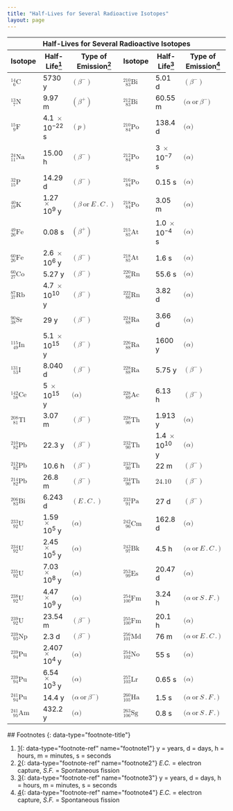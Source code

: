 ```yaml
---
title: "Half-Lives for Several Radioactive Isotopes"
layout: page
---
```



<table summary="This table has three columns. The columns are labeled, &#x201C;Isotope,&#x201D; &#x201C;Half-Life,&#x201D; and &#x201C;Type of Emission.&#x201D; The first isotope listed is C with left subscript 6 and left superscript 14. It has a half-life of  5,730 years and a beta superscript negative sign type of emission. The next is N with left subscript 7, left superscript 13. It has a half-life of 9.97 minutes and a beta superscript plus sign type of emission. The next is F with left subscript 9, left superscript 15. It has a half-life of 4.1 times ten superscript negative 22 seconds and a p type of emission. The next is N a with left subscript 11, left superscript 24. It has a half-life of 15.00 hours and a beta superscript negative sign type of emission. The next is P with left subscript 15, left superscript 32. It has a half-life of 14.29 days and a beta superscript negative sign type of emission. The next is K with left subscript 19, left superscript 40. It has a half-life of 1.27 times ten superscript 9 years and a beta or electron capture type of emission. The next is F e with left subscript 26, left superscript 49. It has a half-life of 0.08 seconds and a beta superscript positive sign type of emission. The next is F e with left subscript 26, left superscript 60. It has a half-life of 2.6 time ten superscript 6 years and a beta superscript negative sign type of emission. The next is C o with left subscript 27, left superscript 60. It has a half-life of 5.27 years and a beta superscript negative sign type of emission. The next is R b with left subscript 37, left superscript 87. It has a half-life of 4.7 times ten superscript 10 years and a beta superscript negative sign type of emission. The next is S r with left subscript 38, left superscript 90. It has a half-life of 29 years and a beta superscript negative sign type of emission. The next is I n with left subscript 49, left superscript 115. It has a half-life of 5.1 times ten superscript fifteen years and a beta superscript negative sign type of emission. The next is I with left subscript 53, left superscript 131. It has a half-life of 8.040 days and a beta superscript negative sign type of emission. The next is C e with left subscript 58, left superscript 142. It has a half-life of 5 times ten superscript 15 years and an emission type of alpha. The next is T l with left subscript 81, left superscript 208. It has a half-life of 3.07 minutes and a beta superscript negative sign type of emission. The next is P b with left subscript 82, left superscript 210. It has a half-life of 22.3 years and a beta superscript negative sign type of emission. The next is P b with left subscript 82, left superscript 212. It has a half-life of 10.6 hours and a beta superscript negative sign type of emission. The next is P b left subscript 82, left superscript 214. It has a half-life of 26.8 minutes and a beta superscript negative sign type of emission. The next is B i with left subscript 83, left superscript 206. It has a half-life of 6.243 days and an electron capture type of emission. The next is U with left subscript 92, left superscript 233. It has a half-life of 1.59 times ten superscript 5 years and an alpha type of emission. The next is U with left subscript 92, left superscript 234. It has a half-life of 2.45 times ten superscript 5 years and an alpha type of emission. The next is U with left subscript 92, left superscript 235. It has a half-life of 7.03 times ten superscript 8 and an alpha type of emission. The next is U with left subscript 92, left superscript 238. It has a half-life of 4.47  times ten superscript 9 years and an alpha type of emission. the next is U with left subscript 92, left superscript 239. It has a half-life of 23.54 minutes and a beta superscript minus sign type of emission. The next is N p with left subscript 93, left superscript 239. It has a half-life of 2.3 days and a beta superscript negative sign type of emission. The next is P u with left subscript 94, left superscript 239. It has a half-life of 2.407 times ten superscript 4 years and an alpha type of emission. The next is P u with left subscript 94, left superscript 240. It has a half-life of 6.54 times ten superscript 3 years and an alpha type of emission. The next is P u with left subscript 94, left superscript 241. It has a half-life of 14.4 years and an alpha or beta superscript negative sign type of emission. The next is A m with left subscript 95, left superscript 241. It has a half-life of 432.2 years and an alpha type of emission. The next is B i with left subscript 83, left superscript 210. It has a half-life of 5.01 days and a beta superscript negative sign type of emission. The next is B i with left subscript 83, left superscript 212. It has a half-life of 60.55 minutes and an alpha or beta superscript negative sign type of emission. The next is P o with left subscript 84, left superscript 210. It has a half-life of 138.4 days and an alpha type of emission. The next is P o with left subscript 84, left superscript 212. It has a half-life of 3 times ten superscript negative seven seconds and an alpha type of emission. The next is P o with left subscript 84, left superscript 216. It has a half-life of 0.15 seconds and an alpha type of emission. The next is P o left subscript 84, left superscript 218. It has a half-life of 3.05 minutes and an alpha type of emission. The next is A t with a left subscript of 85, left superscript 215. It has a half-life of 1.0 times ten superscript negative four seconds and an alpha type of emission. The next is A t with left subscript 85, left superscript 218. It has a half-life of 1.6 seconds and an alpha type of emission. The next is R n with left subscript 86, left superscript 220. It has a half-life of 55.6 seconds and an alpha type of emission. The next is R n with left subscript 86, left superscript 222. It has a half-life of 3.82 days and an alpha type of emission. The next is R a with left subscript 88, left superscript 224. It has a half-life of 3.66 days and an alpha type of emission. The next is R a with left subscript 88, left superscript 226. It has a half-life of 1600 years and an alpha type of emission. The next is R a with left subscript 88, left superscript 228. It has a half-life of 5.75 years and a beta superscript negative sign type of emission. The next is A c with left subscript 89, left superscript 228. It has a half-life of 6.13 hours and a beta superscript negative sign type of emission. The next is T h with left subscript 90, left superscript 228. It has a half-life of 1.913 years and an alpha type of emission. The next is T h with left subscript 90, left superscript 232. It has a half-life of 1.4 times ten superscript 10 years and an alpha type of emission. The next is T h with left subscript 90, left superscript 233. It has a half-life of 22 minutes and a beta superscript negative sign type of emission. The next is T h left subscript 90, left superscript 234. It has a half-life of 24.10 days and a beta superscript negative sign type of emission. The next is P a with left subscript 91, left superscript 233. It has a half-life of 27 days and a beta superscript negative sign type of emission. The next is C m with left subscript 96, left superscript 242. It has a half-life of 162.8 days and an alpha type of emission. The next is B k with left subscript 97, left superscript 243. It has a half-life of 4.5 hours and an alpha or electron capture type of emission. The next is E s with left subscript 99, left superscript 253. It has a half-life of 20.47 days and an alpha type of emission. The next is F m with left subscript 100, left superscript 254. It has a half-life of 3.24 hours and an alpha or spontaneous fission type of emission. The next is F m with left subscript 100, left superscript 255. It has a half-life of 20.1 hours and an alpha type of emission. The next is M d with left subscript 101, left superscript 256. It has a half-life of 76 minutes and an alpha or electron capture type of emission. The next is N o with left subscript 102, left superscript 254. It has a half-life of 55 seconds and an alpha type of emission. The next is L r with left subscript 103, left superscript 257. It has a half-life of 0.65 seconds and an alpha type of emission. The next is H a with left subscript 105, left superscript 260. It has a half-life of 1.5 seconds and an alpha or spontaneous fission type of emission. The last is S g with left subscript 106, left superscript 263. It has a half-life of 0.8 seconds and an alpha or spontaneous fission type of emission." class="span-all"><thead>
<tr valign="middle">
<th colspan="6" data-align="center">Half-Lives for Several Radioactive Isotopes</th>
</tr>
<tr valign="middle">
<th data-align="left">Isotope</th>
<th data-align="left">Half-Life<a data-type="footnote-number" name="footnote-ref1" href="#footnote1"><sup>1</sup></a></th>
<th data-align="left">Type of Emission<a data-type="footnote-number" name="footnote-ref2" href="#footnote2"><sup>2</sup></a></th>
<th data-align="left">Isotope</th>
<th data-align="left">Half-Life<a data-type="footnote-number" name="footnote-ref3" href="#footnote3"><sup>3</sup></a></th>
<th data-align="left">Type of Emission<a data-type="footnote-number" name="footnote-ref4" href="#footnote4"><sup>4</sup></a></th>
</tr>
</thead><tbody>
<tr valign="middle">
<td data-align="left"><math xmlns="http://www.w3.org/1998/Math/MathML"><msubsup><mrow /><mrow><mspace width="0.5em" /><mn>6</mn></mrow><mn>14</mn></msubsup><mtext>C</mtext></math></td>
<td data-align="left">5730 y</td>
<td data-align="left"><math xmlns="http://www.w3.org/1998/Math/MathML"><mrow><mo>(</mo><msup><mi>β</mi><mtext>−</mtext></msup><mo>)</mo></mrow></math></td>
<td data-align="left"><math xmlns="http://www.w3.org/1998/Math/MathML"><msubsup><mrow /><mrow><mspace width="0.5em" /><mn>83</mn></mrow><mn>210</mn></msubsup><mtext>Bi</mtext></math></td>
<td data-align="left">5.01 d</td>
<td data-align="left"><math xmlns="http://www.w3.org/1998/Math/MathML"><mrow><mo>(</mo><msup><mi>β</mi><mtext>−</mtext></msup><mo>)</mo></mrow></math></td>
</tr>
<tr valign="middle">
<td data-align="left"><math xmlns="http://www.w3.org/1998/Math/MathML"><msubsup><mrow /><mrow><mspace width="0.5em" /><mn>7</mn></mrow><mn>13</mn></msubsup><mtext>N</mtext></math></td>
<td data-align="left">9.97 m</td>
<td data-align="left"><math xmlns="http://www.w3.org/1998/Math/MathML"><mrow><mo>(</mo><msup><mi>β</mi><mtext>+</mtext></msup><mo>)</mo></mrow></math></td>
<td data-align="left"><math xmlns="http://www.w3.org/1998/Math/MathML"><msubsup><mrow /><mrow><mspace width="0.5em" /><mn>83</mn></mrow><mn>212</mn></msubsup><mtext>Bi</mtext></math></td>
<td data-align="left">60.55 m</td>
<td data-align="left"><math xmlns="http://www.w3.org/1998/Math/MathML"><mrow><mo stretchy="false">(</mo><mi>α</mi><mspace width="0.2em" /><mtext>or</mtext><mspace width="0.2em" /><msup><mi>β</mi><mtext>−</mtext></msup><mo stretchy="false">)</mo></mrow></math></td>
</tr>
<tr valign="middle">
<td data-align="left"><math xmlns="http://www.w3.org/1998/Math/MathML"><msubsup><mrow /><mrow><mspace width="0.5em" /><mn>9</mn></mrow><mn>15</mn></msubsup><mtext>F</mtext></math></td>
<td data-align="left">4.1 <math xmlns="http://www.w3.org/1998/Math/MathML"><mo>×</mo></math> 10<sup>−22</sup> s</td>
<td data-align="left"><math xmlns="http://www.w3.org/1998/Math/MathML"><mrow><mrow><mo>(</mo><mi>p</mi><mo>)</mo></mrow></mrow></math></td>
<td data-align="left"><math xmlns="http://www.w3.org/1998/Math/MathML"><msubsup><mrow /><mrow><mspace width="0.5em" /><mn>84</mn></mrow><mn>210</mn></msubsup><mtext>Po</mtext></math></td>
<td data-align="left">138.4 d</td>
<td data-align="left"><math xmlns="http://www.w3.org/1998/Math/MathML"><mrow><mo stretchy="false">(</mo><mi>α</mi><mo stretchy="false">)</mo></mrow></math></td>
</tr>
<tr valign="middle">
<td data-align="left"><math xmlns="http://www.w3.org/1998/Math/MathML"><msubsup><mrow /><mn>11</mn><mn>24</mn></msubsup><mtext>Na</mtext></math></td>
<td data-align="left">15.00 h</td>
<td data-align="left"><math xmlns="http://www.w3.org/1998/Math/MathML"><mrow><mo>(</mo><msup><mi>β</mi><mtext>−</mtext></msup><mo>)</mo></mrow></math></td>
<td data-align="left"><math xmlns="http://www.w3.org/1998/Math/MathML"><msubsup><mrow /><mrow><mspace width="0.5em" /><mn>84</mn></mrow><mn>212</mn></msubsup><mtext>Po</mtext></math></td>
<td data-align="left">3 <math xmlns="http://www.w3.org/1998/Math/MathML"><mo>×</mo></math> 10<sup>−7</sup> s</td>
<td data-align="left"><math xmlns="http://www.w3.org/1998/Math/MathML"><mrow><mo stretchy="false">(</mo><mi>α</mi><mo stretchy="false">)</mo></mrow></math></td>
</tr>
<tr valign="middle">
<td data-align="left"><math xmlns="http://www.w3.org/1998/Math/MathML"><msubsup><mrow /><mn>15</mn><mn>32</mn></msubsup><mtext>P</mtext></math></td>
<td data-align="left">14.29 d</td>
<td data-align="left"><math xmlns="http://www.w3.org/1998/Math/MathML"><mrow><mo>(</mo><msup><mi>β</mi><mtext>−</mtext></msup><mo>)</mo></mrow></math></td>
<td data-align="left"><math xmlns="http://www.w3.org/1998/Math/MathML"><msubsup><mrow /><mrow><mspace width="0.5em" /><mn>84</mn></mrow><mn>216</mn></msubsup><mtext>Po</mtext></math></td>
<td data-align="left">0.15 s</td>
<td data-align="left"><math xmlns="http://www.w3.org/1998/Math/MathML"><mrow><mo stretchy="false">(</mo><mi>α</mi><mo stretchy="false">)</mo></mrow></math></td>
</tr>
<tr valign="middle">
<td data-align="left"><math xmlns="http://www.w3.org/1998/Math/MathML"><msubsup><mrow /><mn>19</mn><mn>40</mn></msubsup><mtext>K</mtext></math></td>
<td data-align="left">1.27 <math xmlns="http://www.w3.org/1998/Math/MathML"><mo>×</mo></math> 10<sup>9</sup> y</td>
<td data-align="left"><math xmlns="http://www.w3.org/1998/Math/MathML"><mrow><mrow><mo>(</mo><mrow><mi>β</mi><mspace width="0.2em" /><mtext>or</mtext><mspace width="0.2em" /><mi>E</mi><mo>.</mo><mi>C</mi><mo>.</mo></mrow><mo>)</mo></mrow></mrow></math></td>
<td data-align="left"><math xmlns="http://www.w3.org/1998/Math/MathML"><msubsup><mrow /><mrow><mspace width="0.5em" /><mn>84</mn></mrow><mn>218</mn></msubsup><mtext>Po</mtext></math></td>
<td data-align="left">3.05 m</td>
<td data-align="left"><math xmlns="http://www.w3.org/1998/Math/MathML"><mrow><mo stretchy="false">(</mo><mi>α</mi><mo stretchy="false">)</mo></mrow></math></td>
</tr>
<tr valign="middle">
<td data-align="left"><math xmlns="http://www.w3.org/1998/Math/MathML"><msubsup><mrow /><mn>26</mn><mn>49</mn></msubsup><mtext>Fe</mtext></math></td>
<td data-align="left">0.08 s</td>
<td data-align="left"><math xmlns="http://www.w3.org/1998/Math/MathML"><mrow><mo>(</mo><msup><mi>β</mi><mtext>+</mtext></msup><mo>)</mo></mrow></math></td>
<td data-align="left"><math xmlns="http://www.w3.org/1998/Math/MathML"><msubsup><mrow /><mrow><mspace width="0.5em" /><mn>85</mn></mrow><mn>215</mn></msubsup><mtext>At</mtext></math></td>
<td data-align="left">1.0 <math xmlns="http://www.w3.org/1998/Math/MathML"><mo>×</mo></math> 10<sup>−4</sup> s</td>
<td data-align="left"><math xmlns="http://www.w3.org/1998/Math/MathML"><mrow><mo stretchy="false">(</mo><mi>α</mi><mo stretchy="false">)</mo></mrow></math></td>
</tr>
<tr valign="middle">
<td data-align="left"><math xmlns="http://www.w3.org/1998/Math/MathML"><msubsup><mrow /><mn>26</mn><mn>60</mn></msubsup><mtext>Fe</mtext></math></td>
<td data-align="left">2.6 <math xmlns="http://www.w3.org/1998/Math/MathML"><mo>×</mo></math> 10<sup>6</sup> y</td>
<td data-align="left"><math xmlns="http://www.w3.org/1998/Math/MathML"><mrow><mo>(</mo><msup><mi>β</mi><mtext>−</mtext></msup><mo>)</mo></mrow></math></td>
<td data-align="left"><math xmlns="http://www.w3.org/1998/Math/MathML"><msubsup><mrow /><mrow><mspace width="0.5em" /><mn>85</mn></mrow><mn>218</mn></msubsup><mtext>At</mtext></math></td>
<td data-align="left">1.6 s</td>
<td data-align="left"><math xmlns="http://www.w3.org/1998/Math/MathML"><mrow><mo stretchy="false">(</mo><mi>α</mi><mo stretchy="false">)</mo></mrow></math></td>
</tr>
<tr valign="middle">
<td data-align="left"><math xmlns="http://www.w3.org/1998/Math/MathML"><msubsup><mrow /><mn>27</mn><mn>60</mn></msubsup><mtext>Co</mtext></math></td>
<td data-align="left">5.27 y</td>
<td data-align="left"><math xmlns="http://www.w3.org/1998/Math/MathML"><mrow><mo>(</mo><msup><mi>β</mi><mtext>−</mtext></msup><mo>)</mo></mrow></math></td>
<td data-align="left"><math xmlns="http://www.w3.org/1998/Math/MathML"><msubsup><mrow /><mrow><mspace width="0.5em" /><mn>86</mn></mrow><mn>220</mn></msubsup><mtext>Rn</mtext></math></td>
<td data-align="left">55.6 s</td>
<td data-align="left"><math xmlns="http://www.w3.org/1998/Math/MathML"><mrow><mo stretchy="false">(</mo><mi>α</mi><mo stretchy="false">)</mo></mrow></math></td>
</tr>
<tr valign="middle">
<td data-align="left"><math xmlns="http://www.w3.org/1998/Math/MathML"><msubsup><mrow /><mn>37</mn><mn>87</mn></msubsup><mtext>Rb</mtext></math></td>
<td data-align="left">4.7 <math xmlns="http://www.w3.org/1998/Math/MathML"><mo>×</mo></math> 10<sup>10</sup> y</td>
<td data-align="left"><math xmlns="http://www.w3.org/1998/Math/MathML"><mrow><mo>(</mo><msup><mi>β</mi><mtext>−</mtext></msup><mo>)</mo></mrow></math></td>
<td data-align="left"><math xmlns="http://www.w3.org/1998/Math/MathML"><msubsup><mrow /><mrow><mspace width="0.5em" /><mn>86</mn></mrow><mn>222</mn></msubsup><mtext>Rn</mtext></math></td>
<td data-align="left">3.82 d</td>
<td data-align="left"><math xmlns="http://www.w3.org/1998/Math/MathML"><mrow><mo stretchy="false">(</mo><mi>α</mi><mo stretchy="false">)</mo></mrow></math></td>
</tr>
<tr valign="middle">
<td data-align="left"><math xmlns="http://www.w3.org/1998/Math/MathML"><msubsup><mrow /><mn>38</mn><mn>90</mn></msubsup><mtext>Sr</mtext></math></td>
<td data-align="left">29 y</td>
<td data-align="left"><math xmlns="http://www.w3.org/1998/Math/MathML"><mrow><mo>(</mo><msup><mi>β</mi><mtext>−</mtext></msup><mo>)</mo></mrow></math></td>
<td data-align="left"><math xmlns="http://www.w3.org/1998/Math/MathML"><msubsup><mrow /><mrow><mspace width="0.5em" /><mn>88</mn></mrow><mn>224</mn></msubsup><mtext>Ra</mtext></math></td>
<td data-align="left">3.66 d</td>
<td data-align="left"><math xmlns="http://www.w3.org/1998/Math/MathML"><mrow><mo stretchy="false">(</mo><mi>α</mi><mo stretchy="false">)</mo></mrow></math></td>
</tr>
<tr valign="middle">
<td data-align="left"><math xmlns="http://www.w3.org/1998/Math/MathML"><msubsup><mrow /><mrow><mspace width="0.5em" /><mn>49</mn></mrow><mn>115</mn></msubsup><mtext>In</mtext></math></td>
<td data-align="left">5.1 <math xmlns="http://www.w3.org/1998/Math/MathML"><mo>×</mo></math> 10<sup>15</sup> y</td>
<td data-align="left"><math xmlns="http://www.w3.org/1998/Math/MathML"><mrow><mo>(</mo><msup><mi>β</mi><mtext>−</mtext></msup><mo>)</mo></mrow></math></td>
<td data-align="left"><math xmlns="http://www.w3.org/1998/Math/MathML"><msubsup><mrow /><mrow><mspace width="0.5em" /><mn>88</mn></mrow><mn>226</mn></msubsup><mtext>Ra</mtext></math></td>
<td data-align="left">1600 y</td>
<td data-align="left"><math xmlns="http://www.w3.org/1998/Math/MathML"><mrow><mo stretchy="false">(</mo><mi>α</mi><mo stretchy="false">)</mo></mrow></math></td>
</tr>
<tr valign="middle">
<td data-align="left"><math xmlns="http://www.w3.org/1998/Math/MathML"><msubsup><mrow /><mrow><mspace width="0.5em" /><mn>53</mn></mrow><mn>131</mn></msubsup><mtext>I</mtext></math></td>
<td data-align="left">8.040 d</td>
<td data-align="left"><math xmlns="http://www.w3.org/1998/Math/MathML"><mrow><mo>(</mo><msup><mi>β</mi><mtext>−</mtext></msup><mo>)</mo></mrow></math></td>
<td data-align="left"><math xmlns="http://www.w3.org/1998/Math/MathML"><msubsup><mrow /><mrow><mspace width="0.5em" /><mn>88</mn></mrow><mn>228</mn></msubsup><mtext>Ra</mtext></math></td>
<td data-align="left">5.75 y</td>
<td data-align="left"><math xmlns="http://www.w3.org/1998/Math/MathML"><mrow><mo>(</mo><msup><mi>β</mi><mtext>−</mtext></msup><mo>)</mo></mrow></math></td>
</tr>
<tr valign="middle">
<td data-align="left"><math xmlns="http://www.w3.org/1998/Math/MathML"><msubsup><mrow /><mrow><mspace width="0.5em" /><mn>58</mn></mrow><mn>142</mn></msubsup><mtext>Ce</mtext></math></td>
<td data-align="left">5 <math xmlns="http://www.w3.org/1998/Math/MathML"><mo>×</mo></math> 10<sup>15</sup> y</td>
<td data-align="left"><math xmlns="http://www.w3.org/1998/Math/MathML"><mrow><mo stretchy="false">(</mo><mi>α</mi><mo stretchy="false">)</mo></mrow></math></td>
<td data-align="left"><math xmlns="http://www.w3.org/1998/Math/MathML"><msubsup><mrow /><mrow><mspace width="0.5em" /><mn>89</mn></mrow><mn>228</mn></msubsup><mtext>Ac</mtext></math></td>
<td data-align="left">6.13 h</td>
<td data-align="left"><math xmlns="http://www.w3.org/1998/Math/MathML"><mrow><mo>(</mo><msup><mi>β</mi><mtext>−</mtext></msup><mo>)</mo></mrow></math></td>
</tr>
<tr valign="middle">
<td data-align="left"><math xmlns="http://www.w3.org/1998/Math/MathML"><msubsup><mrow /><mrow><mspace width="0.5em" /><mn>81</mn></mrow><mn>208</mn></msubsup><mtext>Tl</mtext></math></td>
<td data-align="left">3.07 m</td>
<td data-align="left"><math xmlns="http://www.w3.org/1998/Math/MathML"><mrow><mo>(</mo><msup><mi>β</mi><mtext>−</mtext></msup><mo>)</mo></mrow></math></td>
<td data-align="left"><math xmlns="http://www.w3.org/1998/Math/MathML"><msubsup><mrow /><mrow><mspace width="0.5em" /><mn>90</mn></mrow><mn>228</mn></msubsup><mtext>Th</mtext></math></td>
<td data-align="left">1.913 y</td>
<td data-align="left"><math xmlns="http://www.w3.org/1998/Math/MathML"><mrow><mo stretchy="false">(</mo><mi>α</mi><mo stretchy="false">)</mo></mrow></math></td>
</tr>
<tr valign="middle">
<td data-align="left"><math xmlns="http://www.w3.org/1998/Math/MathML"><msubsup><mrow /><mrow><mspace width="0.5em" /><mn>82</mn></mrow><mn>210</mn></msubsup><mtext>Pb</mtext></math></td>
<td data-align="left">22.3 y</td>
<td data-align="left"><math xmlns="http://www.w3.org/1998/Math/MathML"><mrow><mo>(</mo><msup><mi>β</mi><mtext>−</mtext></msup><mo>)</mo></mrow></math></td>
<td data-align="left"><math xmlns="http://www.w3.org/1998/Math/MathML"><msubsup><mrow /><mrow><mspace width="0.5em" /><mn>90</mn></mrow><mn>232</mn></msubsup><mtext>Th</mtext></math></td>
<td data-align="left">1.4 <math xmlns="http://www.w3.org/1998/Math/MathML"><mo>×</mo></math> 10<sup>10</sup> y</td>
<td data-align="left"><math xmlns="http://www.w3.org/1998/Math/MathML"><mrow><mo stretchy="false">(</mo><mi>α</mi><mo stretchy="false">)</mo></mrow></math></td>
</tr>
<tr valign="middle">
<td data-align="left"><math xmlns="http://www.w3.org/1998/Math/MathML"><msubsup><mrow /><mrow><mspace width="0.5em" /><mn>82</mn></mrow><mn>212</mn></msubsup><mtext>Pb</mtext></math></td>
<td data-align="left">10.6 h</td>
<td data-align="left"><math xmlns="http://www.w3.org/1998/Math/MathML"><mrow><mo>(</mo><msup><mi>β</mi><mtext>−</mtext></msup><mo>)</mo></mrow></math></td>
<td data-align="left"><math xmlns="http://www.w3.org/1998/Math/MathML"><msubsup><mrow /><mrow><mspace width="0.5em" /><mn>90</mn></mrow><mn>233</mn></msubsup><mtext>Th</mtext></math></td>
<td data-align="left">22 m</td>
<td data-align="left"><math xmlns="http://www.w3.org/1998/Math/MathML"><mrow><mo>(</mo><msup><mi>β</mi><mtext>−</mtext></msup><mo>)</mo></mrow></math></td>
</tr>
<tr valign="middle">
<td data-align="left"><math xmlns="http://www.w3.org/1998/Math/MathML"><msubsup><mrow /><mrow><mspace width="0.5em" /><mn>82</mn></mrow><mn>214</mn></msubsup><mtext>Pb</mtext></math></td>
<td data-align="left">26.8 m</td>
<td data-align="left"><math xmlns="http://www.w3.org/1998/Math/MathML"><mrow><mo>(</mo><msup><mi>β</mi><mtext>−</mtext></msup><mo>)</mo></mrow></math></td>
<td data-align="left"><math xmlns="http://www.w3.org/1998/Math/MathML"><msubsup><mrow /><mrow><mspace width="0.5em" /><mn>90</mn></mrow><mn>234</mn></msubsup><mtext>Th</mtext></math></td>
<td data-align="left"><math xmlns="http://www.w3.org/1998/Math/MathML"><mrow><mtext>24.10 d</mtext></mrow></math></td>
<td data-align="left"><math xmlns="http://www.w3.org/1998/Math/MathML"><mrow><mo>(</mo><msup><mi>β</mi><mtext>−</mtext></msup><mo>)</mo></mrow></math></td>
</tr>
<tr valign="middle">
<td data-align="left"><math xmlns="http://www.w3.org/1998/Math/MathML"><msubsup><mrow /><mrow><mspace width="0.5em" /><mn>83</mn></mrow><mn>206</mn></msubsup><mtext>Bi</mtext></math></td>
<td data-align="left">6.243 d</td>
<td data-align="left"><math xmlns="http://www.w3.org/1998/Math/MathML"><mrow><mrow><mo>(</mo><mrow><mi>E</mi><mo>.</mo><mi>C</mi><mo>.</mo></mrow><mo>)</mo></mrow></mrow></math></td>
<td data-align="left"><math xmlns="http://www.w3.org/1998/Math/MathML"><msubsup><mrow /><mrow><mspace width="0.5em" /><mn>91</mn></mrow><mn>233</mn></msubsup><mtext>Pa</mtext></math></td>
<td data-align="left">27 d</td>
<td data-align="left"><math xmlns="http://www.w3.org/1998/Math/MathML"><mrow><mo>(</mo><msup><mi>β</mi><mtext>−</mtext></msup><mo>)</mo></mrow></math></td>
</tr>
<tr valign="middle">
<td data-align="left"><math xmlns="http://www.w3.org/1998/Math/MathML"><msubsup><mrow /><mrow><mspace width="0.5em" /><mn>92</mn></mrow><mn>233</mn></msubsup><mtext>U</mtext></math></td>
<td data-align="left">1.59 <math xmlns="http://www.w3.org/1998/Math/MathML"><mo>×</mo></math> 10<sup>5</sup> y</td>
<td data-align="left"><math xmlns="http://www.w3.org/1998/Math/MathML"><mrow><mo stretchy="false">(</mo><mi>α</mi><mo stretchy="false">)</mo></mrow></math></td>
<td data-align="left"><math xmlns="http://www.w3.org/1998/Math/MathML"><msubsup><mrow /><mrow><mspace width="0.5em" /><mn>96</mn></mrow><mn>242</mn></msubsup><mtext>Cm</mtext></math></td>
<td data-align="left">162.8 d</td>
<td data-align="left"><math xmlns="http://www.w3.org/1998/Math/MathML"><mrow><mo stretchy="false">(</mo><mi>α</mi><mo stretchy="false">)</mo></mrow></math></td>
</tr>
<tr valign="middle">
<td data-align="left"><math xmlns="http://www.w3.org/1998/Math/MathML"><msubsup><mrow /><mrow><mspace width="0.5em" /><mn>92</mn></mrow><mn>234</mn></msubsup><mtext>U</mtext></math></td>
<td data-align="left">2.45 <math xmlns="http://www.w3.org/1998/Math/MathML"><mo>×</mo></math> 10<sup>5</sup> y</td>
<td data-align="left"><math xmlns="http://www.w3.org/1998/Math/MathML"><mrow><mo stretchy="false">(</mo><mi>α</mi><mo stretchy="false">)</mo></mrow></math></td>
<td data-align="left"><math xmlns="http://www.w3.org/1998/Math/MathML"><msubsup><mrow /><mrow><mspace width="0.5em" /><mn>97</mn></mrow><mn>243</mn></msubsup><mtext>Bk</mtext></math></td>
<td data-align="left">4.5 h</td>
<td data-align="left"><math xmlns="http://www.w3.org/1998/Math/MathML"><mrow><mo stretchy="false">(</mo><mi>α</mi><mspace width="0.2em" /><mtext>or</mtext><mspace width="0.2em" /><mi>E</mi><mo>.</mo><mi>C</mi><mo>.</mo><mo stretchy="false">)</mo></mrow></math></td>
</tr>
<tr valign="middle">
<td data-align="left"><math xmlns="http://www.w3.org/1998/Math/MathML"><msubsup><mrow /><mrow><mspace width="0.5em" /><mn>92</mn></mrow><mn>235</mn></msubsup><mtext>U</mtext></math></td>
<td data-align="left">7.03 <math xmlns="http://www.w3.org/1998/Math/MathML"><mo>×</mo></math> 10<sup>8</sup> y</td>
<td data-align="left"><math xmlns="http://www.w3.org/1998/Math/MathML"><mrow><mo stretchy="false">(</mo><mi>α</mi><mo stretchy="false">)</mo></mrow></math></td>
<td data-align="left"><math xmlns="http://www.w3.org/1998/Math/MathML"><msubsup><mrow /><mrow><mspace width="0.5em" /><mn>99</mn></mrow><mn>253</mn></msubsup><mtext>Es</mtext></math></td>
<td data-align="left">20.47 d</td>
<td data-align="left"><math xmlns="http://www.w3.org/1998/Math/MathML"><mrow><mo stretchy="false">(</mo><mi>α</mi><mo stretchy="false">)</mo></mrow></math></td>
</tr>
<tr valign="middle">
<td data-align="left"><math xmlns="http://www.w3.org/1998/Math/MathML"><msubsup><mrow /><mrow><mspace width="0.5em" /><mn>92</mn></mrow><mn>238</mn></msubsup><mtext>U</mtext></math></td>
<td data-align="left">4.47 <math xmlns="http://www.w3.org/1998/Math/MathML"><mo>×</mo></math> 10<sup>9</sup> y</td>
<td data-align="left"><math xmlns="http://www.w3.org/1998/Math/MathML"><mrow><mo stretchy="false">(</mo><mi>α</mi><mo stretchy="false">)</mo></mrow></math></td>
<td data-align="left"><math xmlns="http://www.w3.org/1998/Math/MathML"><msubsup><mrow /><mn>100</mn><mn>254</mn></msubsup><mtext>Fm</mtext></math></td>
<td data-align="left">3.24 h</td>
<td data-align="left"><math xmlns="http://www.w3.org/1998/Math/MathML"><mrow><mo stretchy="false">(</mo><mi>α</mi><mspace width="0.2em" /><mtext>or</mtext><mspace width="0.2em" /><mi>S</mi><mo>.</mo><mi>F</mi><mo>.</mo><mo stretchy="false">)</mo></mrow></math></td>
</tr>
<tr valign="middle">
<td data-align="left"><math xmlns="http://www.w3.org/1998/Math/MathML"><msubsup><mrow /><mrow><mspace width="0.5em" /><mn>92</mn></mrow><mn>239</mn></msubsup><mtext>U</mtext></math></td>
<td data-align="left">23.54 m</td>
<td data-align="left"><math xmlns="http://www.w3.org/1998/Math/MathML"><mrow><mo>(</mo><msup><mi>β</mi><mtext>−</mtext></msup><mo>)</mo></mrow></math></td>
<td data-align="left"><math xmlns="http://www.w3.org/1998/Math/MathML"><msubsup><mrow /><mn>100</mn><mn>255</mn></msubsup><mtext>Fm</mtext></math></td>
<td data-align="left">20.1 h</td>
<td data-align="left"><math xmlns="http://www.w3.org/1998/Math/MathML"><mrow><mo stretchy="false">(</mo><mi>α</mi><mo stretchy="false">)</mo></mrow></math></td>
</tr>
<tr valign="middle">
<td data-align="left"><math xmlns="http://www.w3.org/1998/Math/MathML"><msubsup><mrow /><mrow><mspace width="0.5em" /><mn>93</mn></mrow><mn>239</mn></msubsup><mtext>Np</mtext></math></td>
<td data-align="left">2.3 d</td>
<td data-align="left"><math xmlns="http://www.w3.org/1998/Math/MathML"><mrow><mo>(</mo><msup><mi>β</mi><mtext>−</mtext></msup><mo>)</mo></mrow></math></td>
<td data-align="left"><math xmlns="http://www.w3.org/1998/Math/MathML"><msubsup><mrow /><mn>101</mn><mn>256</mn></msubsup><mtext>Md</mtext></math></td>
<td data-align="left">76 m</td>
<td data-align="left"><math xmlns="http://www.w3.org/1998/Math/MathML"><mrow><mo stretchy="false">(</mo><mi>α</mi><mspace width="0.2em" /><mtext>or</mtext><mspace width="0.2em" /><mi>E</mi><mo>.</mo><mi>C</mi><mo>.</mo><mo stretchy="false">)</mo></mrow></math></td>
</tr>
<tr valign="middle">
<td data-align="left"><math xmlns="http://www.w3.org/1998/Math/MathML"><msubsup><mrow /><mrow><mspace width="0.5em" /><mn>94</mn></mrow><mn>239</mn></msubsup><mtext>Pu</mtext></math></td>
<td data-align="left">2.407 <math xmlns="http://www.w3.org/1998/Math/MathML"><mo>×</mo></math> 10<sup>4</sup> y</td>
<td data-align="left"><math xmlns="http://www.w3.org/1998/Math/MathML"><mrow><mo stretchy="false">(</mo><mi>α</mi><mo stretchy="false">)</mo></mrow></math></td>
<td data-align="left"><math xmlns="http://www.w3.org/1998/Math/MathML"><msubsup><mrow /><mn>102</mn><mn>254</mn></msubsup><mtext>No</mtext></math></td>
<td data-align="left">55 s</td>
<td data-align="left"><math xmlns="http://www.w3.org/1998/Math/MathML"><mrow><mo stretchy="false">(</mo><mi>α</mi><mo stretchy="false">)</mo></mrow></math></td>
</tr>
<tr valign="middle">
<td data-align="left"><math xmlns="http://www.w3.org/1998/Math/MathML"><msubsup><mrow /><mrow><mspace width="0.5em" /><mn>94</mn></mrow><mn>239</mn></msubsup><mtext>Pu</mtext></math></td>
<td data-align="left">6.54 <math xmlns="http://www.w3.org/1998/Math/MathML"><mo>×</mo></math> 10<sup>3</sup> y</td>
<td data-align="left"><math xmlns="http://www.w3.org/1998/Math/MathML"><mrow><mo stretchy="false">(</mo><mi>α</mi><mo stretchy="false">)</mo></mrow></math></td>
<td data-align="left"><math xmlns="http://www.w3.org/1998/Math/MathML"><msubsup><mrow /><mn>103</mn><mn>257</mn></msubsup><mtext>Lr</mtext></math></td>
<td data-align="left">0.65 s</td>
<td data-align="left"><math xmlns="http://www.w3.org/1998/Math/MathML"><mrow><mo stretchy="false">(</mo><mi>α</mi><mo stretchy="false">)</mo></mrow></math></td>
</tr>
<tr valign="middle">
<td data-align="left"><math xmlns="http://www.w3.org/1998/Math/MathML"><msubsup><mrow /><mrow><mspace width="0.5em" /><mn>94</mn></mrow><mn>241</mn></msubsup><mtext>Pu</mtext></math></td>
<td data-align="left">14.4 y</td>
<td data-align="left"><math xmlns="http://www.w3.org/1998/Math/MathML"><mrow><mo stretchy="false">(</mo><mi>α</mi><mspace width="0.2em" /><mtext>or</mtext><mspace width="0.2em" /><msup><mi>β</mi><mtext>−</mtext></msup><mo stretchy="false">)</mo></mrow></math></td>
<td data-align="left"><math xmlns="http://www.w3.org/1998/Math/MathML"><msubsup><mrow /><mn>105</mn><mn>260</mn></msubsup><mtext>Ha</mtext></math></td>
<td data-align="left">1.5 s</td>
<td data-align="left"><math xmlns="http://www.w3.org/1998/Math/MathML"><mrow><mo stretchy="false">(</mo><mi>α</mi><mspace width="0.2em" /><mtext>or</mtext><mspace width="0.2em" /><mi>S</mi><mo>.</mo><mi>F</mi><mo>.</mo><mo stretchy="false">)</mo></mrow></math></td>
</tr>
<tr valign="middle">
<td data-align="left"><math xmlns="http://www.w3.org/1998/Math/MathML"><msubsup><mrow /><mrow><mspace width="0.5em" /><mn>95</mn></mrow><mn>241</mn></msubsup><mtext>Am</mtext></math></td>
<td data-align="left">432.2 y</td>
<td data-align="left"><math xmlns="http://www.w3.org/1998/Math/MathML"><mrow><mo stretchy="false">(</mo><mi>α</mi><mo stretchy="false">)</mo></mrow></math></td>
<td data-align="left"><math xmlns="http://www.w3.org/1998/Math/MathML"><msubsup><mrow /><mn>106</mn><mn>263</mn></msubsup><mtext>Sg</mtext></math></td>
<td data-align="left">0.8 s</td>
<td data-align="left"><math xmlns="http://www.w3.org/1998/Math/MathML"><mrow><mo stretchy="false">(</mo><mi>α</mi><mspace width="0.2em" /><mtext>or</mtext><mspace width="0.2em" /><mi>S</mi><mo>.</mo><mi>F</mi><mo>.</mo><mo stretchy="false">)</mo></mrow></math></td>
</tr>
</tbody></table>

<div data-type="footnote-refs" markdown="1">
## Footnotes
{: data-type="footnote-title"}

1.  [1](#footnote-ref1){: data-type="footnote-ref" name="footnote1"} y = years, d = days, h = hours, m = minutes, s = seconds
2.  [2](#footnote-ref2){: data-type="footnote-ref" name="footnote2"} *E.C.* = electron capture, *S.F.* = Spontaneous fission
3.  [3](#footnote-ref3){: data-type="footnote-ref" name="footnote3"} y = years, d = days, h = hours, m = minutes, s = seconds
4.  [4](#footnote-ref4){: data-type="footnote-ref" name="footnote4"} *E.C.* = electron capture, *S.F.* = Spontaneous fission

</div>


